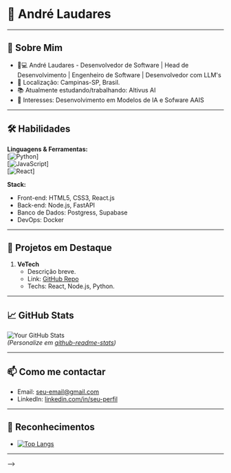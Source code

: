 

# 🌟 André Laudares
> 

---

## 🤝 Sobre Mim  
- 👨💻 André Laudares - Desenvolvedor de Software | Head de Desenvolvimento | Engenheiro de Software | Desenvolvedor com LLM's 
- 📍 Localização: Campinas-SP, Brasil.  
- 📚 Atualmente estudando/trabalhando: Altivus AI  
- 🤖 Interesses: Desenvolvimento em Modelos de IA e Sofware AAIS

---

## 🛠 Habilidades  
**Linguagens & Ferramentas:**  
[![Python](https://img.shields.io/badge/-Python-blue?logo=python&logoColor=white)]  
[![JavaScript](https://img.shields.io/badge/-JavaScript-yellow?logo=javascript&logoColor=white)]  
[![React](https://img.shields.io/badge/-React-61DAFB?logo=react&logoColor=black)]  


**Stack:**  
- Front-end: HTML5, CSS3, React.js  
- Back-end: Node.js, FastAPI 
- Banco de Dados:  Postgress, Supabase  
- DevOps: Docker

---

## 🚀 Projetos em Destaque  
1. **VeTech**  
   - Descrição breve.  
   - Link: [GitHub Repo]([https://github.com/seu-usuario/nome-do-repo](https://github.com/andrelaudares/VeTech))  
   - Techs: React, Node.js, Python.


---

## 📈 GitHub Stats  
![Your GitHub Stats](https://github-readme-stats.vercel.app/api?username=andrelaudares&show_icons=true&theme=radical)  
*(Personalize em [github-readme-stats](https://github.com/anuraghazra/github-readme-stats))*

---

## 📫 Como me contactar  
- Email: [seu-email@gmail.com](mailto:andrelaudres@hotmail.com)  
- LinkedIn: [linkedin.com/in/seu-perfil]([https://linkedin.com/in/seu-perfil](https://www.linkedin.com/in/andré-laudares/))  


---

## 🎉 Reconhecimentos  
- [![Top Langs](https://github-readme-stats.vercel.app/api/top-langs/?username=andrelaudares&layout=compact)](https://github.com/anuraghazra/github-readme-stats)  
   

---


-->
